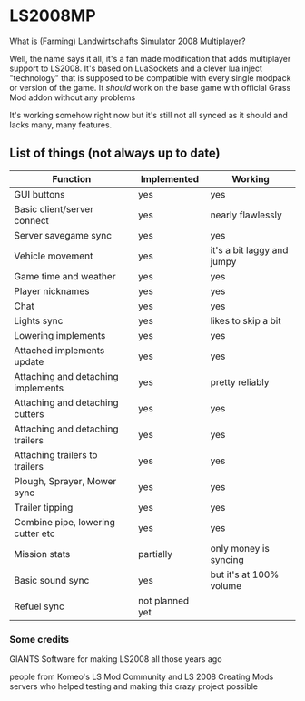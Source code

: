 # LS2008MP
What is (Farming) Landwirtschafts Simulator 2008 Multiplayer?

Well, the name says it all, it's a fan made modification that adds multiplayer support to LS2008.
It's based on LuaSockets and a clever lua inject "technology" that is supposed to be compatible with every single modpack or version of the game.
It *should* work on the base game with official Grass Mod addon without any problems

It's working somehow right now but it's still not all synced as it should and lacks many, many features.

## List of things (not always up to date)
| Function                  | Implemented | Working |
|---------------------------|-------------|---------|
| GUI buttons | yes | yes
| Basic client/server connect | yes  | nearly flawlessly|
| Server savegame sync | yes | yes |
| Vehicle movement | yes | it's a bit laggy and jumpy
| Game time and weather | yes | yes
| Player nicknames | yes | yes
| Chat | yes | yes
| Lights sync | yes | likes to skip a bit
| Lowering implements | yes | yes
| Attached implements update | yes | yes
| Attaching and detaching implements | yes | pretty reliably
| Attaching and detaching cutters | yes | yes
| Attaching and detaching trailers | yes | yes
| Attaching trailers to trailers | yes | yes
| Plough, Sprayer, Mower sync | yes | yes
| Trailer tipping | yes | yes
| Combine pipe, lowering cutter etc | yes | yes
| Mission stats | partially | only money is syncing
| Basic sound sync | yes | but it's at 100% volume
| Refuel sync | not planned yet



### Some credits
GIANTS Software for making LS2008 all those years ago

people from Komeo's LS Mod Community and LS 2008 Creating Mods servers who helped testing and making this crazy project possible